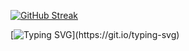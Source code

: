 [![GitHub Streak](https://streak-stats.demolab.com?user=Alore111&theme=dark&hide_border=true&locale=zh_Hans&date_format=j%2Fn%5B%2FY%5D)](https://git.io/streak-stats)

[![Typing SVG](https://readme-typing-svg.demolab.com?font=Fira+Code&pause=1000&random=false&width=435&lines=Stay+hungry.+Stay+foolish.)](https://git.io/typing-svg)
